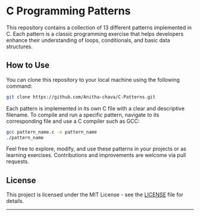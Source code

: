 # C Programming Patterns

This repository contains a collection of 13 different patterns implemented in C. Each pattern is a classic programming exercise that helps developers enhance their understanding of loops, conditionals, and basic data structures.

## How to Use

You can clone this repository to your local machine using the following command:

```bash
git clone https://github.com/Anitha-chava/C-Patterns.git
```

Each pattern is implemented in its own C file with a clear and descriptive filename. To compile and run a specific pattern, navigate to its corresponding file and use a C compiler such as GCC:

```bash
gcc pattern_name.c -o pattern_name
./pattern_name
```

Feel free to explore, modify, and use these patterns in your projects or as learning exercises. Contributions and improvements are welcome via pull requests.

## License

This project is licensed under the MIT License - see the [LICENSE](LICENSE) file for details.

---

